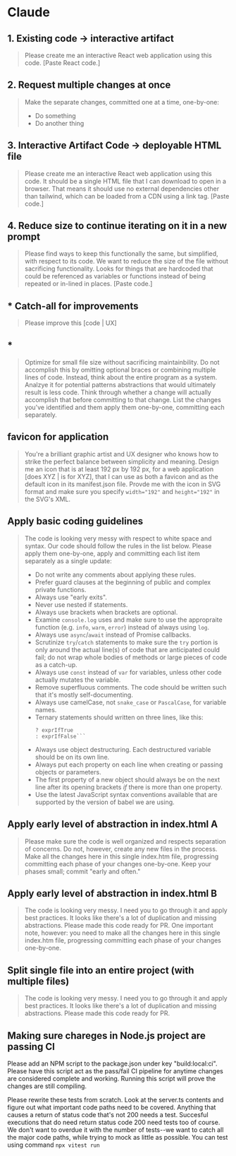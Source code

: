 # Claude

## 1. Existing code -> interactive artifact
> Please create me an interactive React web application using this code. [Paste React code.]

## 2. Request multiple changes at once
> Make the separate changes, committed one at a time, one-by-one:
> * Do something
> * Do another thing

## 3. Interactive Artifact Code -> deployable HTML file
> Please create me an interactive React web application using this code. It should be a single HTML file that I can download to open in a browser. That means it should use no external dependencies other than tailwind, which can be loaded from a CDN using a link tag. [Paste code.]

## 4. Reduce size to continue iterating on it in a new prompt
> Please find ways to keep this functionally the same, but simplified, with respect to its code. We want to reduce the size of the file without sacrificing functionality. Looks for things that are hardcoded that could be referenced as variables or functions instead of being repeated or in-lined in places. [Paste code.]

## * Catch-all for improvements
> Please improve this [code | UX]

## * 
> Optimize for small file size without sacrificing maintainbility. Do not accomplish this by omitting optional braces or combining multiple lines of code. Instead, think about the entire program as a system. Analzye it for potential patterns abstractions that would ultimately result is less code. Think through whether a change will actually accomplish that before committing to that change. List the changes you've identified and them apply them one-by-one, committing each separately.

## favicon for application
> You're a brilliant graphic artist and UX designer who knows how to strike the perfect balance between simplicity and meaning. Design me an icon that is at least 192 px by 192 px, for a web application [does XYZ | is for XYZ], that I can use as both a favicon and as the default icon in its manifest.json file. Provde me with the icon in SVG format and make sure you specify `width="192"` and `height="192"` in the SVG's XML.

## Apply basic coding guidelines
<blockquote>
The code is looking very messy with respect to white space and syntax. Our code should follow the rules in the list below. Please apply them one-by-one, apply and committing each list item separately as a single update:

* Do not write any comments about applying these rules.
* Prefer guard clauses at the beginning of public and complex private functions.
* Always use "early exits".
* Never use nested if statements.
* Always use brackets when brackets are optional.
* Examine `console.log` uses and make sure to use the appropraite function (e.g. `info`, `warm`, `error`) instead of always using `log`.
* Always use `async`/`await` instead of Promise callbacks.
* Scrutinize `try`/`catch` statements to make sure the `try` portion is only around the actual line(s) of code that are anticipated could fail; do not wrap whole bodies of methods or large pieces of code as a catch-up.
* Always use `const` instead of `var` for variables, unless other code actually mutates the variable.
* Remove superfluous comments. The code should be written such that it's mostly self-documenting.
* Always use camelCase, not `snake_case` or `PascalCase`, for variable names.
* Ternary statements should written on three lines, like this:
    ```condition 
    ? exprIfTrue 
    : exprIfFalse```
* Always use object destructuring. Each destructured variable should be on its own line.
* Always put each property on each line when creating or passing objects or parameters.
* The first property of a new object should always be on the next line after its opening brackets *if* there is more than one property.
* Use the latest JavaScript syntax conventions available that are supported by the version of babel we are using.
</blockquote>

## Apply early level of abstraction in index.html A
> Please make sure the code is well organized and respects separation of concerns. Do not, however, create any new files in the process. Make all the changes here in this single index.htm file, progressing committing each phase of your changes one-by-one. Keep your phases small; commit "early and often."

## Apply early level of abstraction in index.html B
> The code is looking very messy. I need you to go through it and apply best practices. It looks like there's a lot of duplication and missing abstractions. Please made this code ready for PR. One important note, however: you need to make all the changes here in this single index.htm file, progressing committing each phase of your changes one-by-one. 

## Split single file into an entire project (with multiple files)
> The code is looking very messy. I need you to go through it and apply best practices. It looks like there's a lot of duplication and missing abstractions. Please made this code ready for PR.

## Making sure chareges in Node.js project are passing CI
> 
Please add an NPM script to the package.json under key "build:local:ci". Please have this script act as the pass/fail CI pipeline for anytime changes are considered complete and working. Running this script will prove the changes are still compiling.

Please rewrite these tests from scratch. Look at the server.ts contents and figure out what important code paths need to be covered. Anything that causes a return of status code that's not 200 needs a test. Succesful executions that do need return status code 200 need tests too of course. We don't want to overdue it with the number of tests--we want to catch all the major code paths, while trying to mock as little as possible.
You can test using command `npx vitest run`